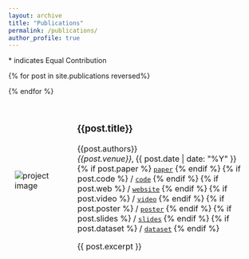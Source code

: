 ```yaml
---
layout: archive
title: "Publications"
permalink: /publications/
author_profile: true
---
```


\* indicates Equal Contribution

<table style="width:100%;border:0px;border-spacing:0px;border-collapse:separate;margin-right:auto;margin-left:auto;">

  {% for post in site.publications reversed%}
  <tr>
    <td style="border: none; padding:2.5%;width:25%;vertical-align:middle;max-width:100px;max-height:100px">
      <img src="/{{post.image}}" alt="project image" style="width:auto; height:auto; max-width:100%;" />
    </td>
    <td style="border: none; padding:2.5%;width:75%;vertical-align:middle">
      <h3>{{post.title}}</h3>
      {{post.authors}}
      <br>
      <em>{{post.venue}}</em>, {{ post.date | date: "%Y" }}
      <br>
        {% if post.paper %}
          <a href="{{post.paper}}"><kbd>paper</kbd></a>
        {% endif %}
        {% if post.code %}
          / <a href="{{post.code}}"><kbd>code</kbd></a>
        {% endif %}
        {% if post.web %}
          / <a href="{{post.web}}"><kbd>website</kbd></a>
        {% endif %}
        {% if post.video %}
          / <a href="{{post.video}}"><kbd>video</kbd></a>
        {% endif %}
        {% if post.poster %}
          / <a href="{{post.poster}}"><kbd>poster</kbd></a>
        {% endif %}
        {% if post.slides %}
          / <a href="{{post.slides}}"><kbd>slides</kbd></a>
        {% endif %}
        {% if post.dataset %}
          / <a href="{{post.dataset}}"><kbd>dataset</kbd></a>
        {% endif %}
      <p></p>
      {{ post.excerpt }}
    </td>
  </tr>
  {% endfor %}
</table>
